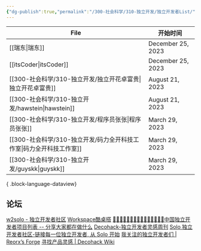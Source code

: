 ```yaml
---
{"dg-publish":true,"permalink":"/300-社会科学/310-独立开发/独立开发者List/","noteIcon":""}
---
```



| File                                          | 开始时间              |
| --------------------------------------------- | ----------------- |
| [[瑞东\|瑞东]]                                 | December 25, 2023 |
| [[itsCoder\|itsCoder]]                     | December 25, 2023 |
| [[300-社会科学/310-独立开发/独立开花卓富贵\|独立开花卓富贵]]     | August 21, 2023   |
| [[300-社会科学/310-独立开发/hawstein\|hawstein]]   | August 21, 2023   |
| [[300-社会科学/310-独立开发/程序员张张\|程序员张张]]         | March 29, 2023    |
| [[300-社会科学/310-独立开发/码力全开科技工作室\|码力全开科技工作室]] | March 29, 2023    |
| [[300-社会科学/310-独立开发/guyskk\|guyskk]]       | March 29, 2023    |

{ .block-language-dataview}


## 论坛
[w2solo - 独立开发者社区](https://w2solo.com/)
[Workspace酷桌搭](https://workspace.cool/)
[ 👩🏿‍💻👨🏾‍💻👩🏼‍💻👨🏽‍💻👩🏻‍💻中国独立开发者项目列表 -- 分享大家都在做什么](https://github.com/1c7/chinese-independent-developer)
[Decohack-独立开发者灵感周刊](https://www.decohack.com/)
[Solo 独立开发者社区-链接每一位独立开发者, 从 Solo 开始](https://solo.xin/)
[我关注的独立开发者们 | Reorx’s Forge](https://reorx.com/blog/indie-makers-im-following/#zh)
[寻找产品灵感 | Decohack Wiki](https://wiki.decohack.com/docs/guide/01-chanpinfangxiangguihua/01-xunzhaochanpinlinggan.html)
